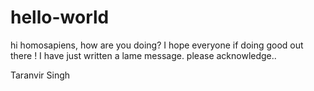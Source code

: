 # hello-world
hi homosapiens,
how are you doing? I hope everyone if doing good out there !
I have just written a lame message. please acknowledge..

Taranvir Singh

